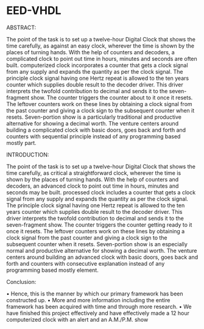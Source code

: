 # EED-VHDL

ABSTRACT:

The point of the task is to set up a twelve-hour Digital Clock that shows the time carefully, as against an easy clock, wherever the time is shown by the places of turning hands. With the help of counters and decoders, a complicated clock to point out time in hours, minutes and seconds are often built. computerized clock incorporates a counter that gets a clock signal from any supply and expands the quantity as per the clock signal. The principle clock signal having one Hertz repeat is allowed to the ten years counter which supplies double result to the decoder driver. This driver interprets the twofold contribution to decimal and sends it to the seven-fragment show. The counter triggers the counter about to it once it resets. The leftover counters work on these lines by obtaining a clock signal from the past counter and giving a clock sign to the subsequent counter when it resets. Seven-portion show is a particularly traditional and productive alternative for showing a decimal worth. The venture centers around building a complicated clock with basic doors, goes back and forth and counters with sequential principle instead of any programming based mostly part.

INTRODUCTION:

The point of the task is to set up a twelve-hour Digital Clock that shows the time carefully, as critical a straightforward clock, wherever the time is shown by the places of turning hands. With the help of counters and decoders, an advanced clock to point out time in hours, minutes and seconds may be built. processed clock includes a counter that gets a clock signal from any supply and expands the quantity as per the clock signal. The principle clock signal having one Hertz repeat is allowed to the ten years counter which supplies double result to the decoder driver. This driver interprets the twofold contribution to decimal and sends it to the seven-fragment show. The counter triggers the counter getting ready to it once it resets. The leftover counters work on these lines by obtaining a clock signal from the past counter and giving a clock sign to the subsequent counter when it resets. Seven-portion show is an especially normal and productive alternative for showing a decimal worth. The venture centers around building an advanced clock with basic doors, goes back and forth and counters with consecutive explanation instead of any programming based mostly element.

Conclusion:

•	Hence, this is the manner by which our primary framework has been constructed up.
•	More and more information including the entire framework has been acquired with time and through more research.
•	We have finished this project effectively and have effectively made a 12 hour computerized clock with an alert and an A.M./P.M. show
